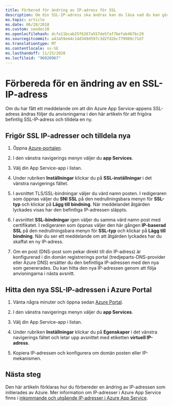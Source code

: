 ```yaml
---
title: Förbered för ändring av IP-adress för SSL
description: Om din SSL-IP-adress ska ändras kan du läsa vad du kan göra så att din app fortsätter att fungera efter ändringen.
ms.topic: article
ms.date: 06/28/2018
ms.custom: seodec18
ms.openlocfilehash: dcfe11bcab25f6267a557de5faf7befab467bc29
ms.sourcegitcommit: a43a59e44c14d349d597c3d2fd2bc779989c71d7
ms.translationtype: MT
ms.contentlocale: sv-SE
ms.lasthandoff: 11/25/2020
ms.locfileid: "96020967"
---
```

# <a name="how-to-prepare-for-an-ssl-ip-address-change"></a>Förbereda för en ändring av en SSL-IP-adress

Om du har fått ett meddelande om att din Azure App Service-appens SSL-adress ändras följer du anvisningarna i den här artikeln för att frigöra befintlig SSL-IP-adress och tilldela en ny.

## <a name="release-ssl-ip-addresses-and-assign-new-ones"></a>Frigör SSL IP-adresser och tilldela nya

1.  Öppna [Azure-portalen](https://portal.azure.com).

2.  I den vänstra navigerings menyn väljer du **app Services**.

3.  Välj din App Service-app i listan.

4.  Under rubriken **Inställningar** klickar du på **SSL-inställningar** i det vänstra navigerings fältet.

1. I avsnittet TLS/SSL-bindningar väljer du värd namn posten. I redigeraren som öppnas väljer du **SNI SSL** på den nedrullningsbara menyn för **SSL-typ** och klickar på **Lägg till bindning**. När meddelandet åtgärden lyckades visas har den befintliga IP-adressen släppts.

6.  I avsnittet **SSL-bindningar** igen väljer du samma värd namn post med certifikatet. I redigeraren som öppnas väljer den här gången **IP-baserad SSL** på den nedrullningsbara menyn för **SSL-typ** och klickar på **Lägg till bindning**. När du ser ett meddelande om att åtgärden lyckades har du skaffat en ny IP-adress.

7.  Om en post (DNS-post som pekar direkt till din IP-adress) är konfigurerad i din domän registrerings portal (tredjeparts-DNS-provider eller Azure DNS) ersätter du den befintliga IP-adressen med den nya som genererades. Du kan hitta den nya IP-adressen genom att följa anvisningarna i nästa avsnitt.

## <a name="find-the-new-ssl-ip-address-in-the-azure-portal"></a>Hitta den nya SSL-IP-adressen i Azure Portal

1.  Vänta några minuter och öppna sedan [Azure Portal](https://portal.azure.com).

2.  I den vänstra navigerings menyn väljer du **app Services**.

3.  Välj din App Service-app i listan.

4.  Under rubriken **Inställningar** klickar du på **Egenskaper** i det vänstra navigerings fältet och letar upp avsnittet med etiketten **virtuell IP-adress**.

5. Kopiera IP-adressen och konfigurera om domän posten eller IP-mekanismen.

## <a name="next-steps"></a>Nästa steg

Den här artikeln förklaras hur du förbereder en ändring av IP-adressen som initierades av Azure. Mer information om IP-adresser i Azure App Service finns i [inkommande och utgående IP-adresser i Azure App Service](overview-inbound-outbound-ips.md).
